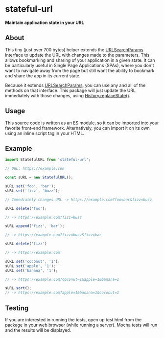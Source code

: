 # stateful-url
**Maintain application state in your URL**

## About
This tiny (just over 700 bytes) helper extends the [URLSearchParams](https://developer.mozilla.org/en-US/docs/Web/API/URLSearchParams) 
interface to update the URL with changes made to the parameters. This allows bookmarking and
sharing of your application in a given state. It can be particularly useful
in Single Page Applications (SPAs), where you don't want to navigate away from
the page but still want the ability to bookmark and share the app in its
current state.

Because it extends [URLSearchParams](https://developer.mozilla.org/en-US/docs/Web/API/URLSearchParams), you can use any and all of the methods
on that interface. This package will just update the URL immediately with those
changes, using [History.replaceState()](https://developer.mozilla.org/en-US/docs/Web/API/History/replaceState).

## Usage

This source code is written as an ES module, so it can be imported into your
favorite front-end framework. Alternatively, you can import it on its own using
an inline script tag in your HTML.

## Example

```javascript
import StatefulURL from 'stateful-url';

// URL: https://example.com

const sURL = new StatefulURL();

sURL.set('foo', 'bar');
sURL.set('fizz', 'buzz');

// Immediately changes URL -> https://example.com?foo=bar&fizz=buzz

sURL.delete('foo');

// -> https://example.com?fizz=buzz

sURL.append('fizz', 'bar');

// -> https://example.com?fizz=buzz&fizz=bar

sURL.delete('fizz')

// -> https://example.com

sURL.set('coconut', '1');
sURL.set('apple', '1');
sURL.set('banana', '1');

// -> https://example.com?coconut=1&apple=1&banana=1

sURL.sort();
// -> https://example.com?apple=1&banana=1&coconut=1

```

## Testing

If you are interested in running the tests, open up test.html from the package
in your web browser (while running a server). Mocha tests will run and the results will be displayed.
